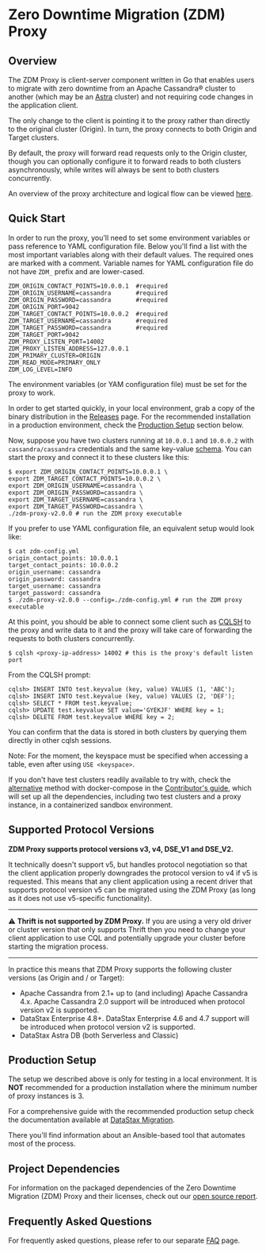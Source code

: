 # Zero Downtime Migration (ZDM) Proxy

## Overview

The ZDM Proxy is client-server component written in Go that enables users to migrate with zero downtime from an Apache
Cassandra&reg; cluster to another (which may be an [Astra](https://astra.datastax.com/) cluster) and not requiring code
changes in the application client.

The only change to the client is pointing it to the proxy rather than directly to the original cluster (Origin). In turn,
the proxy connects to both Origin and Target clusters.

By default, the proxy will forward read requests only to the Origin cluster, though you can optionally configure it to
forward reads to both clusters asynchronously, while writes will always be sent to both clusters concurrently.

An overview of the proxy architecture and logical flow can be viewed [here](https://docs.datastax.com/en/data-migration/introduction.html#migration-phases).

## Quick Start

In order to run the proxy, you'll need to set some environment variables or pass reference to YAML configuration file.
Below you'll find a list with the most important variables along with their default values.
The required ones are marked with a comment. Variable names for YAML configuration file do not have `ZDM_` prefix and
are lower-cased.

```shell
ZDM_ORIGIN_CONTACT_POINTS=10.0.0.1  #required
ZDM_ORIGIN_USERNAME=cassandra       #required
ZDM_ORIGIN_PASSWORD=cassandra       #required
ZDM_ORIGIN_PORT=9042
ZDM_TARGET_CONTACT_POINTS=10.0.0.2  #required
ZDM_TARGET_USERNAME=cassandra       #required
ZDM_TARGET_PASSWORD=cassandra       #required
ZDM_TARGET_PORT=9042
ZDM_PROXY_LISTEN_PORT=14002
ZDM_PROXY_LISTEN_ADDRESS=127.0.0.1
ZDM_PRIMARY_CLUSTER=ORIGIN
ZDM_READ_MODE=PRIMARY_ONLY
ZDM_LOG_LEVEL=INFO
```

The environment variables (or YAM configuration file) must be set for the proxy to work.

In order to get started quickly, in your local environment, grab a copy of the binary distribution in the
[Releases](https://github.com/datastax/zdm-proxy/releases) page. For the recommended installation in a production
environment, check the [Production Setup](#production-setup) section below. 

Now, suppose you have two clusters running at `10.0.0.1` and `10.0.0.2` with `cassandra/cassandra` credentials
and the same key-value [schema](nb-tests/schema.cql). You can start the proxy and connect it to these clusters like this:

```shell
$ export ZDM_ORIGIN_CONTACT_POINTS=10.0.0.1 \ 
export ZDM_TARGET_CONTACT_POINTS=10.0.0.2 \
export ZDM_ORIGIN_USERNAME=cassandra \
export ZDM_ORIGIN_PASSWORD=cassandra \
export ZDM_TARGET_USERNAME=cassandra \
export ZDM_TARGET_PASSWORD=cassandra \
./zdm-proxy-v2.0.0 # run the ZDM proxy executable
```

If you prefer to use YAML configuration file, an equivalent setup would look like:

```shell
$ cat zdm-config.yml
origin_contact_points: 10.0.0.1
target_contact_points: 10.0.0.2
origin_username: cassandra
origin_password: cassandra
target_username: cassandra
target_password: cassandra
$ ./zdm-proxy-v2.0.0 --config=./zdm-config.yml # run the ZDM proxy executable
```

At this point, you should be able to connect some client such as [CQLSH](https://downloads.datastax.com/#cqlsh) to the proxy
and write data to it and the proxy will take care of forwarding the requests to both clusters concurrently.

```shell
$ cqlsh <proxy-ip-address> 14002 # this is the proxy's default listen port
```

From the CQLSH prompt:

```cql
cqlsh> INSERT INTO test.keyvalue (key, value) VALUES (1, 'ABC');
cqlsh> INSERT INTO test.keyvalue (key, value) VALUES (2, 'DEF');
cqlsh> SELECT * FROM test.keyvalue;
cqlsh> UPDATE test.keyvalue SET value='GYEKJF' WHERE key = 1;
cqlsh> DELETE FROM test.keyvalue WHERE key = 2;
```
You can confirm that the data is stored in both clusters by querying them directly in other cqlsh sessions.

Note: For the moment, the keyspace must be specified when accessing a table, even after using `USE <keyspace>`.

If you don't have test clusters readily available to try with, check the [alternative](./CONTRIBUTING.md#running-on-localhost-with-docker-compose) method with docker-compose in the
[Contributor's guide](./CONTRIBUTING.md), which will set up all the dependencies, including two test clusters and a proxy instance, in a
containerized sandbox environment.

## Supported Protocol Versions

**ZDM Proxy supports protocol versions v3, v4, DSE_V1 and DSE_V2.**

It technically doesn't support v5, but handles protocol negotiation so that the client application properly downgrades
the protocol version to v4 if v5 is requested. This means that any client application using a recent driver that supports
protocol version v5 can be migrated using the ZDM Proxy (as long as it does not use v5-specific functionality).

---
:warning: **Thrift is not supported by ZDM Proxy.** If you are using a very old driver or cluster version that only supports Thrift
then you need to change your client application to use CQL and potentially upgrade your cluster before starting the 
migration process.

---

In practice this means that ZDM Proxy supports the following cluster versions (as Origin and / or Target):

- Apache Cassandra from 2.1+ up to (and including) Apache Cassandra 4.x. Apache Cassandra 2.0 support will be introduced 
when protocol version v2 is supported.
- DataStax Enterprise 4.8+. DataStax Enterprise 4.6 and 4.7 support will be introduced when protocol version v2 is supported.
- DataStax Astra DB (both Serverless and Classic)

## Production Setup

The setup we described above is only for testing in a local environment. It is **NOT** recommended for a production
installation where the minimum number of proxy instances is 3.

For a comprehensive guide with the recommended production setup check the documentation available at
[DataStax Migration](https://docs.datastax.com/en/astra-serverless/docs/migrate/introduction.html).

There you'll find information about an Ansible-based tool that automates most of the process.

## Project Dependencies

For information on the packaged dependencies of the Zero Downtime Migration (ZDM) Proxy and their licenses, check out our [open source report](https://app.fossa.com/reports/ccfe72e5-68ea-4c02-ad48-d92061e6d0b0).

## Frequently Asked Questions

For frequently asked questions, please refer to our separate [FAQ](https://docs.datastax.com/en/astra-serverless/docs/migrate/faqs.html) page.

